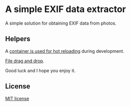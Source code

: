 # A simple EXIF data extractor

A simple solution for obtaining EXIF data from photos.

## Helpers

A [container is used for hot reloading](https://github.com/migupl/hot-reloading-container) during development.

[File drag and drop](https://developer.mozilla.org/en-US/docs/Web/API/HTML_Drag_and_Drop_API/File_drag_and_drop).

Good luck and I hope you enjoy it.

## License

[MIT license](http://www.opensource.org/licenses/mit-license.php)